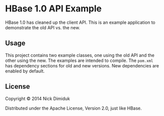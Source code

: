 # HBase 1.0 API Example

HBase 1.0 has cleaned up the client API. This is an example application to
demonstrate the old API vs. the new.

## Usage

This project contains two example classes, one using the old API and the other
using the new. The examples are intended to compile. The `pom.xml` has
dependency sections for old and new versions. New dependencies are enabled by
default.

## License

Copyright © 2014 Nick Dimiduk

Distributed under the Apache License, Version 2.0, just like HBase.
